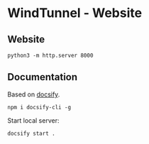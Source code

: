 # WindTunnel - Website

## Website

```
python3 -m http.server 8000
```

## Documentation

Based on [docsify](https://docsify.js.org/).

```
npm i docsify-cli -g
```

Start local server:

```
docsify start .
```
